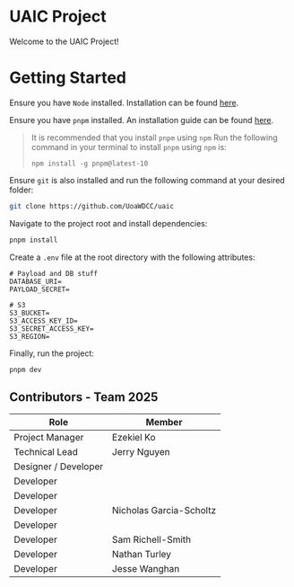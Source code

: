 # UAIC Project
Welcome to the UAIC Project!

# Getting Started

Ensure you have `Node` installed. Installation can be found [here](https://nodejs.org/en/download).

Ensure you have `pnpm` installed. An installation guide can be found [here](https://pnpm.io/installation).

> It is recommended that you install `pnpm` using `npm`
> Run the following command in your terminal to install `pnpm` using `npm` is:
>
> `npm install -g pnpm@latest-10`

Ensure `git` is also installed and run the following command at your desired folder:

```bash
git clone https://github.com/UoaWDCC/uaic
```

Navigate to the project root and install dependencies:

```bash
pnpm install
```

Create a `.env` file at the root directory with the following attributes:

```
# Payload and DB stuff
DATABASE_URI=
PAYLOAD_SECRET=

# S3
S3_BUCKET=
S3_ACCESS_KEY_ID=
S3_SECRET_ACCESS_KEY=
S3_REGION=
```

Finally, run the project:

```
pnpm dev
```

## Contributors - Team 2025

| Role             | Member                      |
| ---------------- | --------------------------- |
| Project Manager  | Ezekiel Ko                  |
| Technical Lead   | Jerry Nguyen                |
| Designer / Developer|  |
| Developer        |  |
| Developer        |  |
| Developer        | Nicholas Garcia-Scholtz |
| Developer        |  |
| Developer        | Sam Richell-Smith           |
| Developer        | Nathan Turley               |
| Developer        | Jesse Wanghan |
